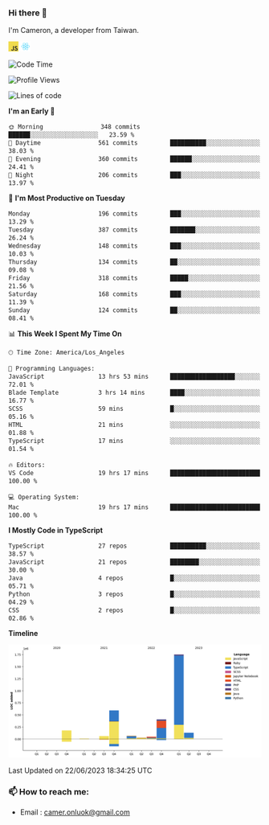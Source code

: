 ### Hi there 👋

I'm Cameron, a developer from Taiwan.


<code><img height="20" src="https://raw.githubusercontent.com/github/explore/80688e429a7d4ef2fca1e82350fe8e3517d3494d/topics/javascript/javascript.png"></code>
<code><img height="20" src="https://raw.githubusercontent.com/github/explore/80688e429a7d4ef2fca1e82350fe8e3517d3494d/topics/react/react.png"></code>



<!--START_SECTION:waka-->
![Code Time](http://img.shields.io/badge/Code%20Time-894%20hrs%2043%20mins-blue)

![Profile Views](http://img.shields.io/badge/Profile%20Views-0-blue)

![Lines of code](https://img.shields.io/badge/From%20Hello%20World%20I%27ve%20Written-3.3%20million%20lines%20of%20code-blue)

**I'm an Early 🐤** 

```text
🌞 Morning                348 commits         ██████░░░░░░░░░░░░░░░░░░░   23.59 % 
🌆 Daytime                561 commits         ██████████░░░░░░░░░░░░░░░   38.03 % 
🌃 Evening                360 commits         ██████░░░░░░░░░░░░░░░░░░░   24.41 % 
🌙 Night                  206 commits         ███░░░░░░░░░░░░░░░░░░░░░░   13.97 % 
```
📅 **I'm Most Productive on Tuesday** 

```text
Monday                   196 commits         ███░░░░░░░░░░░░░░░░░░░░░░   13.29 % 
Tuesday                  387 commits         ███████░░░░░░░░░░░░░░░░░░   26.24 % 
Wednesday                148 commits         ███░░░░░░░░░░░░░░░░░░░░░░   10.03 % 
Thursday                 134 commits         ██░░░░░░░░░░░░░░░░░░░░░░░   09.08 % 
Friday                   318 commits         █████░░░░░░░░░░░░░░░░░░░░   21.56 % 
Saturday                 168 commits         ███░░░░░░░░░░░░░░░░░░░░░░   11.39 % 
Sunday                   124 commits         ██░░░░░░░░░░░░░░░░░░░░░░░   08.41 % 
```


📊 **This Week I Spent My Time On** 

```text
🕑︎ Time Zone: America/Los_Angeles

💬 Programming Languages: 
JavaScript               13 hrs 53 mins      ██████████████████░░░░░░░   72.01 % 
Blade Template           3 hrs 14 mins       ████░░░░░░░░░░░░░░░░░░░░░   16.77 % 
SCSS                     59 mins             █░░░░░░░░░░░░░░░░░░░░░░░░   05.16 % 
HTML                     21 mins             ░░░░░░░░░░░░░░░░░░░░░░░░░   01.88 % 
TypeScript               17 mins             ░░░░░░░░░░░░░░░░░░░░░░░░░   01.54 % 

🔥 Editors: 
VS Code                  19 hrs 17 mins      █████████████████████████   100.00 % 

💻 Operating System: 
Mac                      19 hrs 17 mins      █████████████████████████   100.00 % 
```

**I Mostly Code in TypeScript** 

```text
TypeScript               27 repos            ██████████░░░░░░░░░░░░░░░   38.57 % 
JavaScript               21 repos            ████████░░░░░░░░░░░░░░░░░   30.00 % 
Java                     4 repos             █░░░░░░░░░░░░░░░░░░░░░░░░   05.71 % 
Python                   3 repos             █░░░░░░░░░░░░░░░░░░░░░░░░   04.29 % 
CSS                      2 repos             █░░░░░░░░░░░░░░░░░░░░░░░░   02.86 % 
```



**Timeline**

![Lines of Code chart](https://raw.githubusercontent.com/camer0nluo/camer0nluo/main/assets/bar_graph.png)


 Last Updated on 22/06/2023 18:34:25 UTC
<!--END_SECTION:waka-->

### 📫 How to reach me:
- Email : camer.onluok@gmail.com
